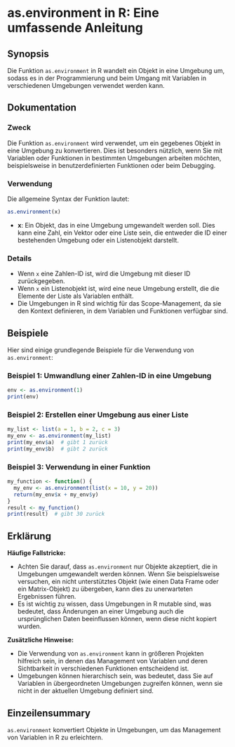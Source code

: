 <!--
Meta Description: # as.environment in R: Eine umfassende Anleitung ## Synopsis Die Funktion `as.environment` in R wandelt ein Objekt in eine Umgebung um, sodass es in d...
Meta Keywords: die, environment, umgebung, eine, ein
-->

# as.environment in R: Eine umfassende Anleitung

## Synopsis
Die Funktion `as.environment` in R wandelt ein Objekt in eine Umgebung um, sodass es in der Programmierung und beim Umgang mit Variablen in verschiedenen Umgebungen verwendet werden kann.

## Dokumentation
### Zweck
Die Funktion `as.environment` wird verwendet, um ein gegebenes Objekt in eine Umgebung zu konvertieren. Dies ist besonders nützlich, wenn Sie mit Variablen oder Funktionen in bestimmten Umgebungen arbeiten möchten, beispielsweise in benutzerdefinierten Funktionen oder beim Debugging.

### Verwendung
Die allgemeine Syntax der Funktion lautet:

```R
as.environment(x)
```

- **x**: Ein Objekt, das in eine Umgebung umgewandelt werden soll. Dies kann eine Zahl, ein Vektor oder eine Liste sein, die entweder die ID einer bestehenden Umgebung oder ein Listenobjekt darstellt.

### Details
- Wenn `x` eine Zahlen-ID ist, wird die Umgebung mit dieser ID zurückgegeben.
- Wenn `x` ein Listenobjekt ist, wird eine neue Umgebung erstellt, die die Elemente der Liste als Variablen enthält.
- Die Umgebungen in R sind wichtig für das Scope-Management, da sie den Kontext definieren, in dem Variablen und Funktionen verfügbar sind.

## Beispiele
Hier sind einige grundlegende Beispiele für die Verwendung von `as.environment`:

### Beispiel 1: Umwandlung einer Zahlen-ID in eine Umgebung
```R
env <- as.environment(1)
print(env)
```

### Beispiel 2: Erstellen einer Umgebung aus einer Liste
```R
my_list <- list(a = 1, b = 2, c = 3)
my_env <- as.environment(my_list)
print(my_env$a)  # gibt 1 zurück
print(my_env$b)  # gibt 2 zurück
```

### Beispiel 3: Verwendung in einer Funktion
```R
my_function <- function() {
  my_env <- as.environment(list(x = 10, y = 20))
  return(my_env$x + my_env$y)
}
result <- my_function()
print(result)  # gibt 30 zurück
```

## Erklärung
**Häufige Fallstricke:**
- Achten Sie darauf, dass `as.environment` nur Objekte akzeptiert, die in Umgebungen umgewandelt werden können. Wenn Sie beispielsweise versuchen, ein nicht unterstütztes Objekt (wie einen Data Frame oder ein Matrix-Objekt) zu übergeben, kann dies zu unerwarteten Ergebnissen führen.
- Es ist wichtig zu wissen, dass Umgebungen in R mutable sind, was bedeutet, dass Änderungen an einer Umgebung auch die ursprünglichen Daten beeinflussen können, wenn diese nicht kopiert wurden.

**Zusätzliche Hinweise:**
- Die Verwendung von `as.environment` kann in größeren Projekten hilfreich sein, in denen das Management von Variablen und deren Sichtbarkeit in verschiedenen Funktionen entscheidend ist.
- Umgebungen können hierarchisch sein, was bedeutet, dass Sie auf Variablen in übergeordneten Umgebungen zugreifen können, wenn sie nicht in der aktuellen Umgebung definiert sind.

## Einzeilensummary
`as.environment` konvertiert Objekte in Umgebungen, um das Management von Variablen in R zu erleichtern.